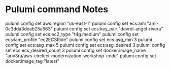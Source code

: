 # Pulumi command Notes

pulumi config set aws:region "us-east-1"
pulumi config set ecs:ami "ami-0c3dda3deab25a563"
pulumi config set ecs:key_pair "devrel-angel-rivera"
pulumi config set ecs:ec2_type "t4g.medium"
pulumi config set ecs:iam_profile "ec2ECSRole"
pulumi config set ecs:asg_min 3
pulumi config set ecs:asg_max 5
pulumi config set ecs:asg_desired 3
pulumi config set ecs:ecs_desired_count 3
pulumi config set docker:image_name "ariv3ra/aws-circleci-modernization-workshop-code"
pulumi config set docker:image_tag "latest"
